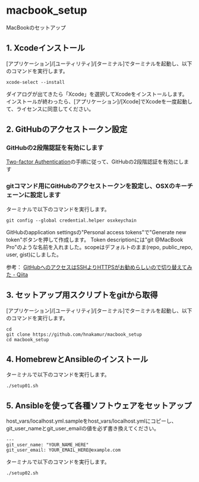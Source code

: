 macbook_setup
=============

MacBookのセットアップ

## 1. Xcodeインストール

[アプリケーション]/[ユーティリティ]/[ターミナル]でターミナルを起動し、以下のコマンドを実行します。

```
xcode-select --install
```

ダイアログが出てきたら「Xcode」を選択してXcodeをインストールします。
インストールが終わったら、[アプリケーション]/[Xcode]でXcodeを一度起動して、ライセンスに同意してください。

## 2. GitHubのアクセストークン設定

### GitHubの2段階認証を有効にします

[Two-factor Authentication]( https://github.com/blog/1614-two-factor-authentication )の手順に従って、GitHubの2段階認証を有効にします

### gitコマンド用にGitHubのアクセストークンを設定し、OSXのキーチェーンに設定します

ターミナルで以下のコマンドを実行します。

```
git config --global credential.helper osxkeychain
```

GitHubのapplication settingsの"Personal access tokens"で"Generate new token"ボタンを押して作成します。
Token descriptionには"git @MacBook Pro"のような名前を入れました。scopeはデフォルトのまま(repo, public_repo, user, gist)にしました。

参考： [GitHubへのアクセスはSSHよりHTTPSがお勧めらしいので切り替えてみた - Qiita]( http://qiita.com/hnakamur/items/cb04882cc69f2d1a7367 )

## 3. セットアップ用スクリプトをgitから取得

[アプリケーション]/[ユーティリティ]/[ターミナル]でターミナルを起動し、以下のコマンドを実行します。

```
cd
git clone https://github.com/hnakamur/macbook_setup
cd macbook_setup
```

## 4. HomebrewとAnsibleのインストール

ターミナルで以下のコマンドを実行します。

```
./setup01.sh
```

## 5. Ansibleを使って各種ソフトウェアをセットアップ

host_vars/localhost.yml.sampleをhost_vars/localhost.ymlにコピーし、
git_user_nameとgit_user_emailの値を必ず書き換えてください。

```
---
git_user_name: "YOUR_NAME_HERE"
git_user_email: YOUR_EMAIL_HERE@example.com
```

ターミナルで以下のコマンドを実行します。

```
./setup02.sh
```
